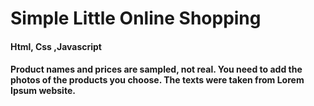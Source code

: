 # Simple Little Online Shopping 
#### Html, Css ,Javascript
#### Product names and prices are sampled, not real. You need to add the photos of the products you choose. The texts were taken from Lorem Ipsum website.
